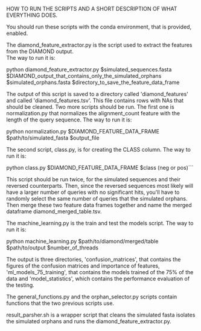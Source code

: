 HOW TO RUN THE SCRIPTS AND A SHORT DESCRIPTION OF WHAT EVERYTHING DOES.  

You should run these scripts with the conda environment, that is provided, enabled.

The diamond_feature_extractor.py is the script used to extract the features from the DIAMOND output.  
The way to run it is:   

python diamond_feature_extractor.py  $simulated_sequences.fasta $DIAMOND_output_that_contains_only_the_simulated_orphans $simulated_orphans.fasta $directory_to_save_the_feature_data_frame
    
The output of this script is saved to a directory called 'diamond_features' and called 'diamond_features.tsv'. This file contains rows with NAs that should be cleaned. Two more scripts should be run.
The first one is normalization.py that normalizes the alignment_count feature with the length of the query sequence. The way to run it is:  
    
 python normalization.py $DIAMOND_FEATURE_DATA_FRAME $path/to/simulated_fasta $output_file
    
The second script, class.py, is for creating the CLASS column. The way to run it is:  
   
python class.py $DIAMOND_FEATURE_DATA_FRAME $class (neg or pos)```

This script should be run twice, for the simulated sequences and their reversed counterparts. Then, since the reversed sequences most likely will have a larger number of queries with no significant hits, you'll have to randomly select the same number of queries that the simulated orphans. Then merge these two feature data frames together and name the merged dataframe diamond_merged_table.tsv.
     
The machine_learning.py is the train and test the models script. The way to run it is:

python machine_learning.py $path/to/diamond/merged/table $path/to/output $number_of_threads

 The output is three directories, 'confusion_matrices', that contains the figures of the confusion matrices and importance of features, 'ml_models_75_training', that contains the models trained of the 75% of the data and 'model_statistics', which contains the performance evaluation of the testing.

The general_functions.py and the orphan_selector.py scripts contain functions that the two previous scripts use. 

result_parsher.sh is a wrapper script that cleans the simulated fasta isolates the simulated orphans and runs the diamond_feature_extractor.py.
